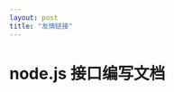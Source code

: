 ```yaml
---
layout: post
title: "友情链接"
---
```

# node.js 接口编写文档

[http://escook.cn:8088/#/]: http://escook.cn:8088/#/

